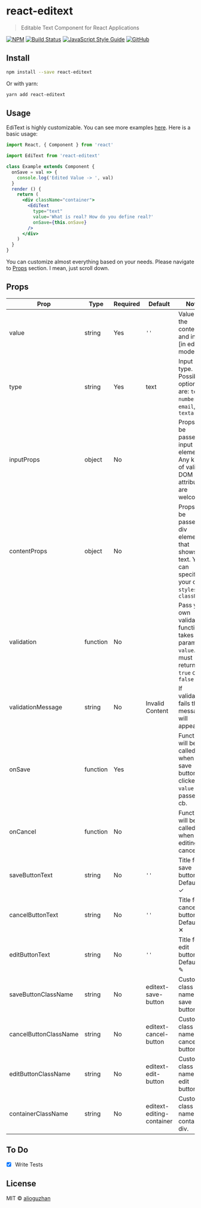 # react-editext

> Editable Text Component for React Applications

[![NPM](https://img.shields.io/npm/v/react-editext.svg)](https://www.npmjs.com/package/react-editext)
[![Build Status](https://travis-ci.com/alioguzhan/react-editext.svg?branch=master)](https://travis-ci.com/alioguzhan/react-editext)
[![JavaScript Style Guide](https://img.shields.io/badge/code_style-standard-brightgreen.svg)](https://standardjs.com)
[![GitHub](https://img.shields.io/github/license/mashape/apistatus.svg)](https://opensource.org/licenses/MIT)


## Install

```bash
npm install --save react-editext
```

Or with yarn:

```bash
yarn add react-editext
```

## Usage
EdiText is highly customizable. You can see more examples [here](https://alioguzhan.github.io/react-editext/). Here is a basic usage:
```jsx
import React, { Component } from 'react'

import EdiText from 'react-editext'

class Example extends Component {
  onSave = val => {
    console.log('Edited Value -> ', val)
  }
  render () {
    return (
      <div className="container">
        <EdiText
          type="text"
          value='What is real? How do you define real?'
          onSave={this.onSave}
        />
      </div>
    )
  }
}
```
You can customize almost everything based on your needs. Please navigate to [Props](#Props) section. I mean, just scroll down.
## Props
| Prop | Type | Required |Default | Note
|---|---|---|---|---|
value|string|Yes|`''`|Value of the content and input [in edit mode]
type|string|Yes|text|Input type. Possible options are: `text`, `number`, `email`, `textarea`
inputProps|object|No||Props to be passed to input element. Any kind of valid DOM attributes are welcome.
contentProps|object|No||Props to be passed to div element that shows the text. You can specify your own `styles` or `className`
validation|function|No||Pass your own validation function. takes one param -> `value`. It must return `true` or `false`
validationMessage|string|No|Invalid Content| If validation fails this message will appear
onSave|function|Yes||Function will be called when save button clicked. `value` is passed to cb.
onCancel|function|No||Function will be called when editing is cancelled.
saveButtonText|string|No|`''`|Title for save button. Default is: &#10003;
cancelButtonText|string|No|`''`|Title for cancel button. Default is: &#10005;
editButtonText|string|No|`''`|Title for edit button. Default is: &#9998;
saveButtonClassName|string|No|editext-save-button|Custom class name for save button.
cancelButtonClassName|string|No|editext-cancel-button|Custom class name for cancel button.
editButtonClassName|string|No|editext-edit-button|Custom class name for edit button.
containerClassName|string|No|editext-editing-container|Custom class name for container div.

## To Do

- [x] Write Tests

## License

MIT © [alioguzhan](https://github.com/alioguzhan)
